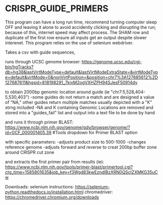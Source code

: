 # CRISPR_GUIDE_PRIMERS

This program can have a long run time, recommend turning computer sleep OFF and leaving it alone 
to avoid accidently clicking and disrupting the run; because of this, internet speed may affect process.
The SHAM row and duplicate of the first row ensure all inputs get an output despite slower interenet.
This program relies on the use of selenium webdriver.

Takes a csv with guide sequences, 

runs through UCSC genome browser: 
https://genome.ucsc.edu/cgi-bin/hgTracks?db=hg38&lastVirtModeType=default&lastVirtModeExtraState=&virtModeType=default&virtMode=0&nonVirtPosition=&position=chr7%3A127685612%2D127687611&hgsid=818198291_7kjxM2ogVXHZPH94SJesF50914dy

to obtain 2000bp genomic location around guide (ie "chr7:5,528,404-5,530,403")
-some guides do not return a match and are designed a value of "NA," other guides return multiple matches usually depicted with a "K" strng included
-NA and K containing Genomic Locations are removed and stored into a "guides_fail" list and output into a text file to be done by hand

and runs it through primer BLAST:
https://www.ncbi.nlm.nih.gov/genome/gdv/browser/genome/?id=GCF_000001405.39  #Tools dropdown for Primer BLAST option


with specific parameters:
-adjusts product size to 500-1000
-changes reference genome
-adjusts forward and reverse to creat 200bp buffer zone around CRISPR cut zone

and extracts the first primer pair from results (ie):
https://www.ncbi.nlm.nih.gov/tools/primer-blast/primertool.cgi?ctg_time=1585801635&job_key=f3Wgd83kwEzndlBzXRN0QScIZXMKG35uCw


Downloads:
selenium instructions: https://selenium-python.readthedocs.io/installation.html
chromedriver: https://chromedriver.chromium.org/downloads

